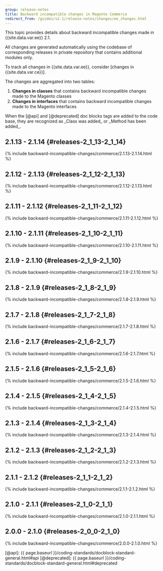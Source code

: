 ```yaml
---
group: release-notes
title: Backward incompatible changes in Magento Commerce
redirect_from: /guides/v2.1/release-notes/changes/ee_changes.html
---
```


This topic provides details about backward incompatible changes made in {{site.data.var.ee}} 2.1.

All changes are generated automatically using the codebase of corresponding releases in private repository that contains additional modules only.

<div class="bs-callout bs-callout-info" markdown="1">
To track all changes in {{site.data.var.ee}}, consider [changes in {{site.data.var.ce}}].
</div>

The changes are aggregated into two tables:

1. **Changes in classes** that contains backward incompatible changes made to the Magento classes
2. **Changes in interfaces** that contains backward incompatible changes made to the Magento interfaces

<div class="bs-callout bs-callout-warning" markdown="1">
When the [@api] and [@deprecated] doc blocks tags are added to the code base, they are recognized as _Class was added_ or _Method has been added_.
</div>

## 2.1.13 - 2.1.14    {#releases-2_1_13-2_1_14}

{% include backward-incompatible-changes/commerce/2.1.13-2.1.14.html %}

## 2.1.12 - 2.1.13    {#releases-2_1_12-2_1_13}

{% include backward-incompatible-changes/commerce/2.1.12-2.1.13.html %}

## 2.1.11 - 2.1.12    {#releases-2_1_11-2_1_12}

{% include backward-incompatible-changes/commerce/2.1.11-2.1.12.html %}

## 2.1.10 - 2.1.11    {#releases-2_1_10-2_1_11}

{% include backward-incompatible-changes/commerce/2.1.10-2.1.11.html %}

## 2.1.9 - 2.1.10    {#releases-2_1_9-2_1_10}

{% include backward-incompatible-changes/commerce/2.1.9-2.1.10.html %}

## 2.1.8 - 2.1.9    {#releases-2_1_8-2_1_9}

{% include backward-incompatible-changes/commerce/2.1.8-2.1.9.html %}

## 2.1.7 - 2.1.8 {#releases-2_1_7-2_1_8}

{% include backward-incompatible-changes/commerce/2.1.7-2.1.8.html %}

## 2.1.6 - 2.1.7 {#releases-2_1_6-2_1_7}

{% include backward-incompatible-changes/commerce/2.1.6-2.1.7.html %}

## 2.1.5 - 2.1.6 {#releases-2_1_5-2_1_6}

{% include backward-incompatible-changes/commerce/2.1.5-2.1.6.html %}

## 2.1.4 - 2.1.5 {#releases-2_1_4-2_1_5}

{% include backward-incompatible-changes/commerce/2.1.4-2.1.5.html %}

## 2.1.3 - 2.1.4 {#releases-2_1_3-2_1_4}

{% include backward-incompatible-changes/commerce/2.1.3-2.1.4.html %}

## 2.1.2 - 2.1.3 {#releases-2_1_2-2_1_3}

{% include backward-incompatible-changes/commerce/2.1.2-2.1.3.html %}

## 2.1.1 - 2.1.2 {#releases-2_1_1-2_1_2}

{% include backward-incompatible-changes/commerce/2.1.1-2.1.2.html %}

## 2.1.0 - 2.1.1 {#releases-2_1_0-2_1_1}

{% include backward-incompatible-changes/commerce/2.1.0-2.1.1.html %}

## 2.0.0 - 2.1.0 {#releases-2_0_0-2_1_0}

{% include backward-incompatible-changes/commerce/2.0.0-2.1.0.html %}

<!-- LINK DEFINITIONS -->

[changes in {{site.data.var.ce}}]: ./open-source.html
[@api]: {{ page.baseurl }}/coding-standards/docblock-standard-general.html#api
[@deprecated]: {{ page.baseurl }}/coding-standards/docblock-standard-general.html#deprecated

